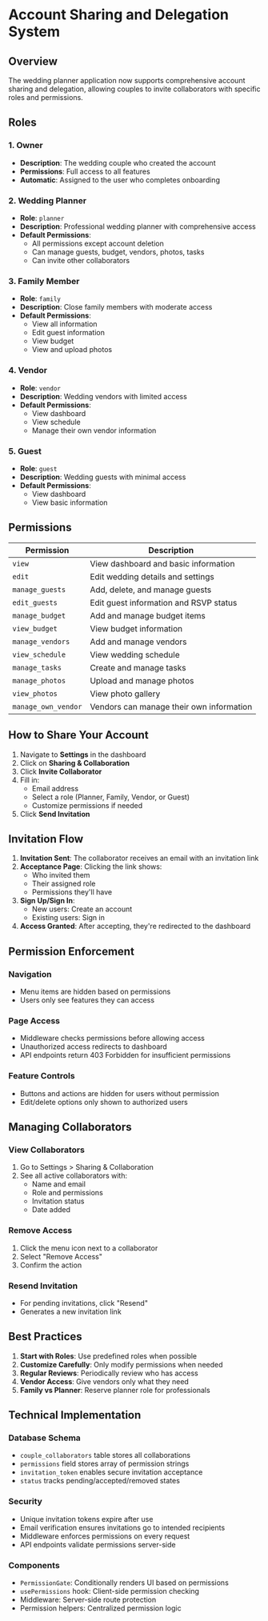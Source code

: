 # Account Sharing and Delegation System

## Overview

The wedding planner application now supports comprehensive account sharing and delegation, allowing couples to invite collaborators with specific roles and permissions.

## Roles

### 1. Owner
- **Description**: The wedding couple who created the account
- **Permissions**: Full access to all features
- **Automatic**: Assigned to the user who completes onboarding

### 2. Wedding Planner
- **Role**: `planner`
- **Description**: Professional wedding planner with comprehensive access
- **Default Permissions**:
  - All permissions except account deletion
  - Can manage guests, budget, vendors, photos, tasks
  - Can invite other collaborators

### 3. Family Member
- **Role**: `family`
- **Description**: Close family members with moderate access
- **Default Permissions**:
  - View all information
  - Edit guest information
  - View budget
  - View and upload photos

### 4. Vendor
- **Role**: `vendor`
- **Description**: Wedding vendors with limited access
- **Default Permissions**:
  - View dashboard
  - View schedule
  - Manage their own vendor information

### 5. Guest
- **Role**: `guest`
- **Description**: Wedding guests with minimal access
- **Default Permissions**:
  - View dashboard
  - View basic information

## Permissions

| Permission | Description |
|------------|-------------|
| `view` | View dashboard and basic information |
| `edit` | Edit wedding details and settings |
| `manage_guests` | Add, delete, and manage guests |
| `edit_guests` | Edit guest information and RSVP status |
| `manage_budget` | Add and manage budget items |
| `view_budget` | View budget information |
| `manage_vendors` | Add and manage vendors |
| `view_schedule` | View wedding schedule |
| `manage_tasks` | Create and manage tasks |
| `manage_photos` | Upload and manage photos |
| `view_photos` | View photo gallery |
| `manage_own_vendor` | Vendors can manage their own information |

## How to Share Your Account

1. Navigate to **Settings** in the dashboard
2. Click on **Sharing & Collaboration**
3. Click **Invite Collaborator**
4. Fill in:
   - Email address
   - Select a role (Planner, Family, Vendor, or Guest)
   - Customize permissions if needed
5. Click **Send Invitation**

## Invitation Flow

1. **Invitation Sent**: The collaborator receives an email with an invitation link
2. **Acceptance Page**: Clicking the link shows:
   - Who invited them
   - Their assigned role
   - Permissions they'll have
3. **Sign Up/Sign In**: 
   - New users: Create an account
   - Existing users: Sign in
4. **Access Granted**: After accepting, they're redirected to the dashboard

## Permission Enforcement

### Navigation
- Menu items are hidden based on permissions
- Users only see features they can access

### Page Access
- Middleware checks permissions before allowing access
- Unauthorized access redirects to dashboard
- API endpoints return 403 Forbidden for insufficient permissions

### Feature Controls
- Buttons and actions are hidden for users without permission
- Edit/delete options only shown to authorized users

## Managing Collaborators

### View Collaborators
1. Go to Settings > Sharing & Collaboration
2. See all active collaborators with:
   - Name and email
   - Role and permissions
   - Invitation status
   - Date added

### Remove Access
1. Click the menu icon next to a collaborator
2. Select "Remove Access"
3. Confirm the action

### Resend Invitation
- For pending invitations, click "Resend"
- Generates a new invitation link

## Best Practices

1. **Start with Roles**: Use predefined roles when possible
2. **Customize Carefully**: Only modify permissions when needed
3. **Regular Reviews**: Periodically review who has access
4. **Vendor Access**: Give vendors only what they need
5. **Family vs Planner**: Reserve planner role for professionals

## Technical Implementation

### Database Schema
- `couple_collaborators` table stores all collaborations
- `permissions` field stores array of permission strings
- `invitation_token` enables secure invitation acceptance
- `status` tracks pending/accepted/removed states

### Security
- Unique invitation tokens expire after use
- Email verification ensures invitations go to intended recipients
- Middleware enforces permissions on every request
- API endpoints validate permissions server-side

### Components
- `PermissionGate`: Conditionally renders UI based on permissions
- `usePermissions` hook: Client-side permission checking
- Middleware: Server-side route protection
- Permission helpers: Centralized permission logic